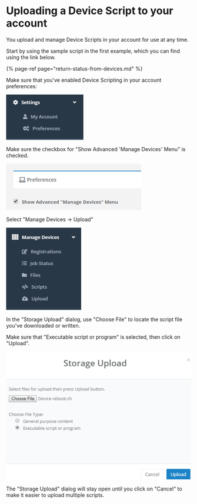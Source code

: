 # Uploading a Device Script to your account

You upload and manage Device Scripts in your account for use at any time.

Start by using the sample script in the first example, which you can find using the link below.

{% page-ref page="return-status-from-devices.md" %}

Make sure that you've enabled Device Scripting in your account preferences:

 

![](../../.gitbook/assets/image%20%2830%29.png)

Make sure the checkbox for "Show Advanced 'Manage Devices' Menu" is checked.

![](../../.gitbook/assets/image%20%2844%29.png)

Select "Manage Devices -&gt; Upload"

![](../../.gitbook/assets/image%20%2859%29.png)

In the "Storage Upload" dialog, use "Choose File" to locate the script file you've downloaded or written.

Make sure that "Executable script or program" is selected, then click on "Upload".

![](../../.gitbook/assets/image%20%2816%29.png)

The "Storage Upload" dialog will stay open until you click on "Cancel" to make it easier to upload multiple scripts.

